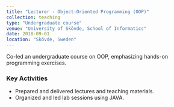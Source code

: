 ```yaml
---
title: "Lecturer - Object-Oriented Programming (OOP)"
collection: teaching
type: "Undergraduate course"
venue: "University of Skövde, School of Informatics"
date: 2018-09-01
location: "Skövde, Sweden"
---
```


Co-led an undergraduate course on OOP, emphasizing hands-on programming exercises.  

### Key Activities
- Prepared and delivered lectures and teaching materials.  
- Organized and led lab sessions using JAVA.  
